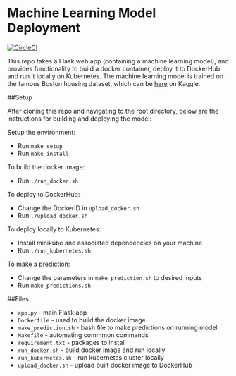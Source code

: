 # Machine Learning Model Deployment

[![CircleCI](https://circleci.com/gh/eddiepease/ml-microservice-kubernetes.svg?style=svg)](https://circleci.com/gh/eddiepease/ml-microservice-kubernetes)


This repo takes a Flask web app (containing a machine learning model), and provides functionality to build a docker container, deploy it to DockerHub and run it locally on Kubernetes.
The machine learning model is trained on the famous Boston housing dataset, which can be [here](https://www.kaggle.com/c/boston-housing) on Kaggle.

##Setup

After cloning this repo and navigating to the root directory, below are the instructions for building and deploying the model:

Setup the environment:
* Run ```make setup```
* Run ```make install```

To build the docker image: 
* Run ```./run_docker.sh```

To deploy to DockerHub:
* Change the DockerID in ```upload_docker.sh```
* Run ```./upload_docker.sh```

To deploy locally to Kubernetes:
* Install minikube and associated dependencies on your machine
* Run ```./run_kubernetes.sh```

To make a prediction:
* Change the parameters in ```make_prediction.sh``` to desired inputs
* Run ```make_predictions.sh```

##Files
* ```app.py``` - main Flask app
* ```Dockerfile``` - used to build the docker image
* ```make_prediction.sh``` - bash file to make predictions on running model
* ```Makefile``` - automating commmon commands
* ```requirement.txt``` - packages to install
* ```run_docker.sh``` - build docker image and run locally
* ```run_kubernetes.sh``` - run kubernetes cluster locally
* ```upload_docker.sh``` - upload built docker image to DockerHub